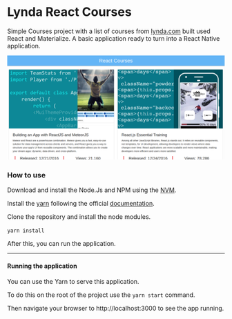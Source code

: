 # Lynda React Courses

Simple Courses project with a list of courses from [lynda.com](lynda.com) built 
used React and Materialize. A basic application ready to turn into a React Native application.

![](docs/images/react-courses.png)


### How to use

Download and install the Node.Js and NPM using the [NVM](https://github.com/creationix/nvm).

Install the [yarn](https://yarnpkg.com/en/) following the official 
[documentation](https://yarnpkg.com/lang/en/docs/install/#linux-tab).

Clone the repository and install the node modules.

`yarn install`

After this, you can run the application.

***

#### Running the application

You can use the Yarn to serve this application.

To do this on the root of the project use the `yarn start` command.

Then navigate your browser to http://localhost:3000 to see the app running.
